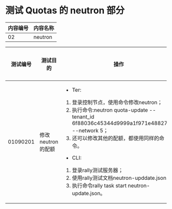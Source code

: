 # 测试 Quotas 的 neutron 部分

|内容编号|内容名称|
|--------|--------|
|02|neutron|


|测试编号|测试目的|操作|预期结果|实际结果|备注|Rally/Tempest/None|
|--------|--------|----|--------|--------|----|------------------|
|01090201|修改 neutron 的配额|<ul><li>Ter:</li></ul><ol><li>登录控制节点，使用命令修改neutron；</li><li>执行命令:neutron quota-update --tenant_id 6f88036c45344d9999a1f971e4882723 --network 5；</li><li>还可以修改其他的配额，都使用同样的命令。</li></ol><ul><li>CLI:</li></ul><ol><li>登录rally测试服务器；</li><li>使用rally测试文档neutron-upddate.json；</li><li>执行命令rally task start neutron-update.json。|</li><li>Ter:修改配额成功，使用命令neutron quota-show 可查看到修改成功的配额。</li><li>CLI:rally测试成功。|||Rally:</br>neutron-update.json|

